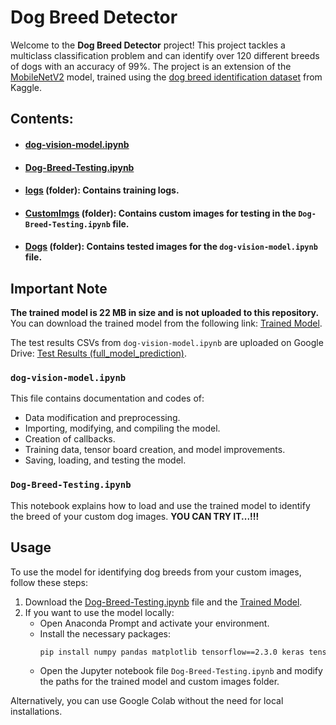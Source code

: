 # Dog Breed Detector

Welcome to the **Dog Breed Detector** project! This project tackles a multiclass classification problem and can identify over 120 different breeds of dogs with an accuracy of 99%. The project is an extension of the [MobileNetV2](<https://tfhub.dev/google/imagenet/mobilenet_v2_130_224/classification/4>) model, trained using the [dog breed identification dataset](<https://www.kaggle.com/c/dog-breed-identification/data>) from Kaggle.

## Contents:

- #### [dog-vision-model.ipynb](<https://github.com/aShutOSh0139/Dog_Breed_detector/blob/main/dog-vision-model.ipynb>) 
- #### [Dog-Breed-Testing.ipynb](<https://github.com/aShutOSh0139/Dog_Breed_detector/blob/main/Dog-Breed-Testing.ipynb>)
- #### [logs](<https://github.com/aShutOSh0139/Dog_Breed_detector/tree/main/Dog%20Vision/logs>) (folder): Contains training logs.
- #### [CustomImgs](<https://github.com/aShutOSh0139/Dog_Breed_detector/tree/main/CustomImgs>) (folder): Contains custom images for testing in the `Dog-Breed-Testing.ipynb` file.
- #### [Dogs](<https://github.com/aShutOSh0139/Dog_Breed_detector/tree/main/Dog%20Vision/Dogs>) (folder): Contains tested images for the `dog-vision-model.ipynb` file.

## Important Note
**The trained model is 22 MB in size and is not uploaded to this repository.** You can download the trained model from the following link: [Trained Model](<https://drive.google.com/file/d/1-sFGNUp9ycoZ0Uw7wx-8AX13O1R7z0ae/view?usp=sharing>).

The test results CSVs from `dog-vision-model.ipynb` are uploaded on Google Drive: [Test Results (full_model_prediction)](<https://drive.google.com/drive/folders/1V36zg39hxC9zIH8IUuQ0y-45n5hzKTt3?usp=sharing>).

### `dog-vision-model.ipynb`

This file contains documentation and codes of:
- Data modification and preprocessing.
- Importing, modifying, and compiling the model.
- Creation of callbacks.
- Training data, tensor board creation, and model improvements.
- Saving, loading, and testing the model.

### `Dog-Breed-Testing.ipynb`
This notebook explains how to load and use the trained model to identify the breed of your custom dog images. **YOU CAN TRY IT...!!!**

## Usage
To use the model for identifying dog breeds from your custom images, follow these steps:

1. Download the [Dog-Breed-Testing.ipynb](<https://github.com/aShutOSh0139/Dog_Breed_detector/blob/main/Dog-Breed-Testing.ipynb>) file and the [Trained Model](<https://drive.google.com/file/d/1-sFGNUp9ycoZ0Uw7wx-8AX13O1R7z0ae/view?usp=sharing>).
2. If you want to use the model locally:
   - Open Anaconda Prompt and activate your environment.
   - Install the necessary packages:
     ```bash
     pip install numpy pandas matplotlib tensorflow==2.3.0 keras tensorflow_hub==0.15.0
     ```
   - Open the Jupyter notebook file `Dog-Breed-Testing.ipynb` and modify the paths for the trained model and custom images folder.

Alternatively, you can use Google Colab without the need for local installations.
